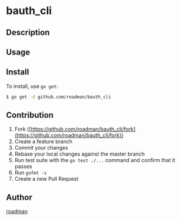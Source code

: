 # bauth_cli



## Description

## Usage

## Install

To install, use `go get`:

```bash
$ go get -d github.com/roadman/bauth_cli
```

## Contribution

1. Fork ([https://github.com/roadman/bauth_cli/fork](https://github.com/roadman/bauth_cli/fork))
1. Create a feature branch
1. Commit your changes
1. Rebase your local changes against the master branch
1. Run test suite with the `go test ./...` command and confirm that it passes
1. Run `gofmt -s`
1. Create a new Pull Request

## Author

[roadman](https://github.com/roadman)

